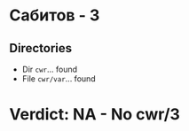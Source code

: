 # Сабитов - 3
## Directories
- Dir `cwr`... found
- File `cwr/var`... found
# Verdict: **NA** - No cwr/3

